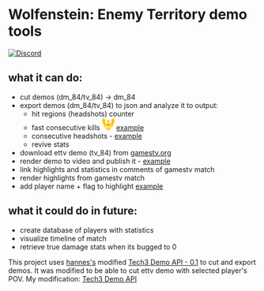 # Wolfenstein: Enemy Territory demo tools
[![Discord](https://img.shields.io/discord/546291405404897290?label=discord)](https://discord.gg/p59kWdF)
## what it can do:
- cut demos (dm_84/tv_84) -> dm_84
- export demos (dm_84/tv_84) to json and analyze it to output:
	- hit regions (headshots) counter
	- fast consecutive kills <img src="/static/excellent.png" height="25" width="25"/> [example](https://streamable.com/a5tx7)
	- consecutive headshots - [example](https://streamable.com/e4ogi)
	- revive stats
- download ettv demo (tv_84) from [gamestv.org](http://gamestv.org)
- render demo to video and publish it - [example](https://streamable.com/2d77)
- link highlights and statistics in comments of gamestv match
- render highlights from gamestv match
- add player name + flag to highlight [example](https://streamable.com/zn7r4)

## what it could do in future:
- create database of players with statistics
- visualize timeline of match
- retrieve true damage stats when its bugged to 0


This project uses  [hannes's](http://www.crossfire.nu/user/view/id/6710) modified [Tech3 Demo API - 0.1](http://www.crossfire.nu/news/4632/tech3-demo-api-01) to cut and export demos.
It was modified to be able to cut ettv demo with selected player's POV. My modification: [Tech3 Demo API](https://github.com/mittermichal/Anders.Gaming.LibTech3)
